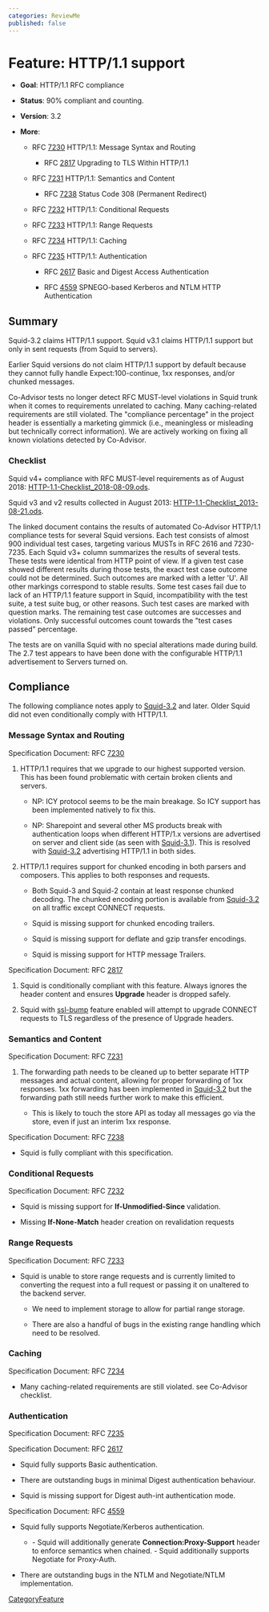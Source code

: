 ```yaml
---
categories: ReviewMe
published: false
---
```

# Feature: HTTP/1.1 support

  - **Goal**: HTTP/1.1 RFC compliance

  - **Status**: 90% compliant and counting.

  - **Version**: 3.2

  - **More**:
    
      - RFC [7230](https://tools.ietf.org/rfc/rfc7230) HTTP/1.1:
        Message Syntax and Routing
        
          - RFC [2817](https://tools.ietf.org/rfc/rfc2817) Upgrading to
            TLS Within HTTP/1.1
    
      - RFC [7231](https://tools.ietf.org/rfc/rfc7231) HTTP/1.1:
        Semantics and Content
        
          - RFC [7238](https://tools.ietf.org/rfc/rfc7238) Status Code
            308 (Permanent Redirect)
    
      - RFC [7232](https://tools.ietf.org/rfc/rfc7232) HTTP/1.1:
        Conditional Requests
    
      - RFC [7233](https://tools.ietf.org/rfc/rfc7233) HTTP/1.1: Range
        Requests
    
      - RFC [7234](https://tools.ietf.org/rfc/rfc7234) HTTP/1.1:
        Caching
    
      - RFC [7235](https://tools.ietf.org/rfc/rfc7235) HTTP/1.1:
        Authentication
        
          - RFC [2617](https://tools.ietf.org/rfc/rfc2617) Basic and
            Digest Access Authentication
        
          - RFC [4559](https://tools.ietf.org/rfc/rfc4559) SPNEGO-based
            Kerberos and NTLM HTTP Authentication

## Summary

Squid-3.2 claims HTTP/1.1 support. Squid v3.1 claims HTTP/1.1 support
but only in sent requests (from Squid to servers).

Earlier Squid versions do not claim HTTP/1.1 support by default because
they cannot fully handle Expect:100-continue, 1xx responses, and/or
chunked messages.

Co-Advisor tests no longer detect RFC MUST-level violations in Squid
trunk when it comes to requirements unrelated to caching. Many
caching-related requirements are still violated. The "compliance
percentage" in the project header is essentially a marketing gimmick
(i.e., meaningless or misleading but technically correct information).
We are actively working on fixing all known violations detected by
Co-Advisor.

### Checklist

Squid v4+ compliance with RFC MUST-level requirements as of August 2018:
[HTTP-1.1-Checklist_2018-08-09.ods](/Features/HTTP11?action=AttachFile&do=get&target=HTTP-1.1-Checklist_2018-08-09.ods).

Squid v3 and v2 results collected in August 2013:
[HTTP-1.1-Checklist_2013-08-21.ods](/Features/HTTP11?action=AttachFile&do=get&target=HTTP-1.1-Checklist_2013-08-21.ods).

The linked document contains the results of automated Co-Advisor
HTTP/1.1 compliance tests for several Squid versions. Each test consists
of almost 900 individual test cases, targeting various MUSTs in RFC 2616
and 7230-7235. Each Squid v3+ column summarizes the results of several
tests. These tests were identical from HTTP point of view. If a given
test case showed different results during those tests, the exact test
case outcome could not be determined. Such outcomes are marked with a
letter 'U'. All other markings correspond to stable results. Some test
cases fail due to lack of an HTTP/1.1 feature support in Squid,
incompatibility with the test suite, a test suite bug, or other reasons.
Such test cases are marked with question marks. The remaining test case
outcomes are successes and violations. Only successful outcomes count
towards the "test cases passed" percentage.

The tests are on vanilla Squid with no special alterations made during
build. The 2.7 test appears to have been done with the configurable
HTTP/1.1 advertisement to Servers turned on.

## Compliance

The following compliance notes apply to
[Squid-3.2](/Releases/Squid-3.2)
and later. Older Squid did not even conditionally comply with HTTP/1.1.

### Message Syntax and Routing

Specification Document: RFC [7230](https://tools.ietf.org/rfc/rfc7230)

1. HTTP/1.1 requires that we upgrade to our highest supported version.
    This has been found problematic with certain broken clients and
    servers.
    
      - NP: ICY protocol seems to be the main breakage. So ICY support
        has been implemented natively to fix this.
    
      - NP: Sharepoint and several other MS products break with
        authentication loops when different HTTP/1.x versions are
        advertised on server and client side (as seen with
        [Squid-3.1](/Releases/Squid-3.1)).
        This is resolved with
        [Squid-3.2](/Releases/Squid-3.2)
        advertising HTTP/1.1 in both sides.

1. HTTP/1.1 requires support for chunked encoding in both parsers and
    composers. This applies to both responses and requests.
    
      - Both Squid-3 and Squid-2 contain at least response chunked
        decoding. The chunked encoding portion is available from
        [Squid-3.2](/Releases/Squid-3.2)
        on all traffic except CONNECT requests.
    
      - Squid is missing support for chunked encoding trailers.
    
      - Squid is missing support for deflate and gzip transfer
        encodings.
    
      - Squid is missing support for HTTP message Trailers.

Specification Document: RFC [2817](https://tools.ietf.org/rfc/rfc2817)

1. Squid is conditionally compliant with this feature. Always ignores
    the header content and ensures **Upgrade** header is dropped safely.

1. Squid with
    [ssl-bump](/Features/SslBump)
    feature enabled will attempt to upgrade CONNECT requests to TLS
    regardless of the presence of Upgrade headers.

### Semantics and Content

Specification Document: RFC [7231](https://tools.ietf.org/rfc/rfc7231)

1. The forwarding path needs to be cleaned up to better separate HTTP
    messages and actual content, allowing for proper forwarding of 1xx
    responses. 1xx forwarding has been implemented in
    [Squid-3.2](/Releases/Squid-3.2)
    but the forwarding path still needs further work to make this
    efficient.
    
      - This is likely to touch the store API as today all messages go
        via the store, even if just an interim 1xx response.

Specification Document: RFC [7238](https://tools.ietf.org/rfc/rfc7238)

  - Squid is fully compliant with this specification.

### Conditional Requests

Specification Document: RFC [7232](https://tools.ietf.org/rfc/rfc7232)

  - Squid is missing support for **If-Unmodified-Since** validation.

  - Missing **If-None-Match** header creation on revalidation requests

### Range Requests

Specification Document: RFC [7233](https://tools.ietf.org/rfc/rfc7233)

  - Squid is unable to store range requests and is currently limited to
    converting the request into a full request or passing it on
    unaltered to the backend server.
    
      - We need to implement storage to allow for partial range storage.
    
      - There are also a handful of bugs in the existing range handling
        which need to be resolved.

### Caching

Specification Document: RFC [7234](https://tools.ietf.org/rfc/rfc7234)

  - Many caching-related requirements are still violated. see Co-Advisor
    checklist.

### Authentication

Specification Document: RFC [7235](https://tools.ietf.org/rfc/rfc7235)

Specification Document: RFC [2617](https://tools.ietf.org/rfc/rfc2617)

  - Squid fully supports Basic authentication.

  - There are outstanding bugs in minimal Digest authentication
    behaviour.

  - Squid is missing support for Digest auth-int authentication mode.

Specification Document: RFC [4559](https://tools.ietf.org/rfc/rfc4559)

  - Squid fully supports Negotiate/Kerberos authentication.
    
      - \- Squid will additionally generate **Connection:Proxy-Support**
        header to enforce semantics when chained. - Squid additionally
        supports Negotiate for Proxy-Auth.

  - There are outstanding bugs in the NTLM and Negotiate/NTLM
    implementation.

[CategoryFeature](/CategoryFeature)
